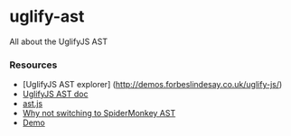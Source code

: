# uglify-ast

All about the UglifyJS AST

### Resources
* [UglifyJS AST explorer] (http://demos.forbeslindesay.co.uk/uglify-js/)
* [UglifyJS AST doc](http://lisperator.net/uglifyjs/ast)
* [ast.js](https://github.com/mishoo/UglifyJS2/blob/master/lib/ast.js) 
* [Why not switching to SpiderMonkey AST](http://lisperator.net/blog/uglifyjs-why-not-switching-to-spidermonkey-ast/)
* [Demo](http://demos.forbeslindesay.co.uk/uglify-js/)
